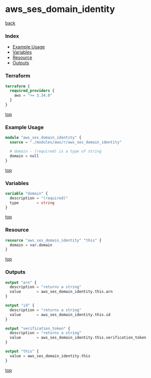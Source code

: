 # aws_ses_domain_identity

[back](../aws.md)

### Index

- [Example Usage](#example-usage)
- [Variables](#variables)
- [Resource](#resource)
- [Outputs](#outputs)

### Terraform

```terraform
terraform {
  required_providers {
    aws = ">= 3.34.0"
  }
}
```

[top](#index)

### Example Usage

```terraform
module "aws_ses_domain_identity" {
  source = "./modules/aws/r/aws_ses_domain_identity"

  # domain - (required) is a type of string
  domain = null
}
```

[top](#index)

### Variables

```terraform
variable "domain" {
  description = "(required)"
  type        = string
}
```

[top](#index)

### Resource

```terraform
resource "aws_ses_domain_identity" "this" {
  domain = var.domain
}
```

[top](#index)

### Outputs

```terraform
output "arn" {
  description = "returns a string"
  value       = aws_ses_domain_identity.this.arn
}

output "id" {
  description = "returns a string"
  value       = aws_ses_domain_identity.this.id
}

output "verification_token" {
  description = "returns a string"
  value       = aws_ses_domain_identity.this.verification_token
}

output "this" {
  value = aws_ses_domain_identity.this
}
```

[top](#index)